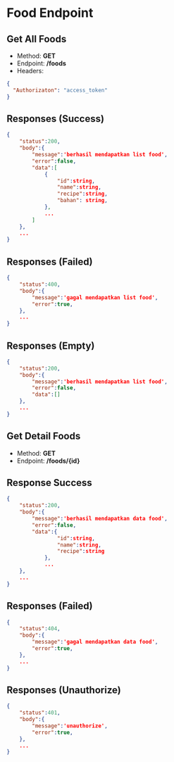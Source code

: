 # Food Endpoint

## Get All Foods

- Method: **GET**
- Endpoint: **/foods**
- Headers:

```json
{
  "Authorizaton": "access_token"
}
```

## Responses (Success)

```json
{
    "status":200,
    "body":{
        "message":'berhasil mendapatkan list food',
        "error":false,
        "data":[
            {
                "id":string,
                "name":string,
                "recipe":string,
                "bahan": string,
            },
            ...
        ]
    },
    ...
}
```

## Responses (Failed)

```json
{
    "status":400,
    "body":{
        "message":'gagal mendapatkan list food',
        "error":true,
    },
    ...
}
```

## Responses (Empty)

```json
{
    "status":200,
    "body":{
        "message":'berhasil mendapatkan list food',
        "error":false,
        "data":[]
    },
    ...
}
```

## Get Detail Foods

- Method: **GET**
- Endpoint: **/foods/{id}**

## Response Success

```json
{
    "status":200,
    "body":{
        "message":'berhasil mendapatkan data food',
        "error":false,
        "data":{
                "id":string,
                "name":string,
                "recipe":string
            },
            ...
    },
    ...
}
```

## Responses (Failed)

```json
{
    "status":404,
    "body":{
        "message":'gagal mendapatkan data food',
        "error":true,
    },
    ...
}
```

## Responses (Unauthorize)

```json
{
    "status":401,
    "body":{
        "message":'unauthorize',
        "error":true,
    },
    ...
}
```
